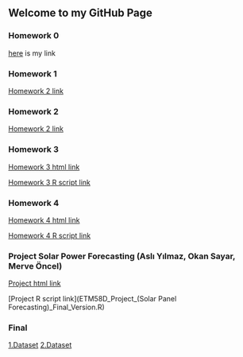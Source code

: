 ## Welcome to my GitHub Page


### Homework 0
[here](hw0.html) is my link
### Homework 1
[Homework 2 link](https://moodle.boun.edu.tr/pluginfile.php/1035703/mod_resource/content/0/ETM58D_Spring22_HW2.pdf) 
### Homework 2
[Homework 2 link](https://moodle.boun.edu.tr/pluginfile.php/1035703/mod_resource/content/0/ETM58D_Spring22_HW2.pdf)

### Homework 3

[Homework 3 html link]()

[Homework 3 R script link]()

### Homework 4

[Homework 4 html link](Homework4.html)

[Homework 4 R script link](Homework4.R)

### Project Solar Power Forecasting (Aslı Yılmaz, Okan Sayar, Merve Öncel)
[Project html link](ETM58D_Project_-Solar-Panel-Forecasting-_Final_Version.html) 

[Project R script link](ETM58D_Project_(Solar Panel Forecasting)_Final_Version.R)

### Final
[1.Dataset](covtypedata.ipynb)
[2.Dataset](dataset2-final.ipynb)
